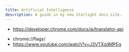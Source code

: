 ```yaml
---
title: Artificial Intelligence
description: A guide in my new Starlight docs site.
---
```


- <https://developer.chrome.com/docs/ai/translator-api>

* chrome://flags/
* <https://www.youtube.com/watch?v=J3VTXzdMPEg>

